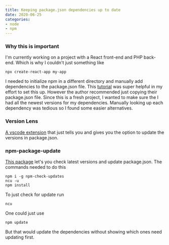 ```yaml
---
title: Keeping package.json dependencies up to date
date: 2020-06-25
categories:
- node
- npm
---
```

### Why this is important
I'm currently working on a project with a React front-end and PHP back-end. Which is why I couldn't just something like

<!-- more -->

```shell
npx create-react-app my-app
```
I needed to initialize npm in a different directory and manually add dependencies to the package.json file. This [tutorial](https://medium.com/@davisonpro/an-advanced-guide-on-setting-up-a-react-and-php-web-app-acaedb21ab3a) was super helpful in my effort to set this up. However the author recommended just copying their package.json file. Since this is a fresh project, I wanted to make sure the I had all the newest versions for my dependencies. Manually looking up each dependency was tedious so I found some easier alternatives.

### Version Lens
[A vscode extension](https://marketplace.visualstudio.com/items?itemName=pflannery.vscode-versionlens) that just tells you and gives you the option to update the versions in package.json.

### npm-package-update
[This package](https://www.npmjs.com/package/npm-check-updates) let's you check latest versions and update package.json. 
The commands needed to do this
```shell
npm i -g npm-check-updates
ncu -u
npm install
```
To just check for update run
```shell
ncu
```
One could just use
```shell
npm update
```
But that would update the dependencies without showing which ones need updating first.